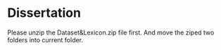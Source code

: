 # Dissertation
Please unzip the Dataset&Lexicon.zip file first. And move the ziped two folders into current folder.
